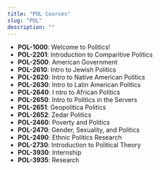 ```yaml
---
title: "POL Courses"
slug: "POL"
description: ""
---
```


- **POL-1000**: Welcome to Politics!
- **POL-2201**: Introduction to Comparitive Politics
- **POL-2500**: American Government
- **POL-2610**: Intro to Jewish Politics
- **POL-2620**: Intro to Native American Politics
- **POL-2630**: Intro to Latin American Politics
- **POL-2640**: I ntro to African Politics
- **POL-2650**: Intro to Politics in the Servers
- **POL-2651**: Geopolitica Politics
- **POL-2652**: Zedar Politics
- **POL-2460**: Poverty and Politics
- **POL-2470**: Gender, Sexuality, and Politics
- **POL-2490**: Ethnic Politics Research
- **POL-2730**: Introduction to Political Theory
- **POL-3930**: Internship
- **POL-3935**: Research
